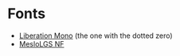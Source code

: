 # Fonts
- [Liberation Mono](https://www.fontsquirrel.com/fonts/liberation-mono) (the one with the dotted zero)
- [MesloLGS NF](https://github.com/romkatv/powerlevel10k#automatic-font-installation)

